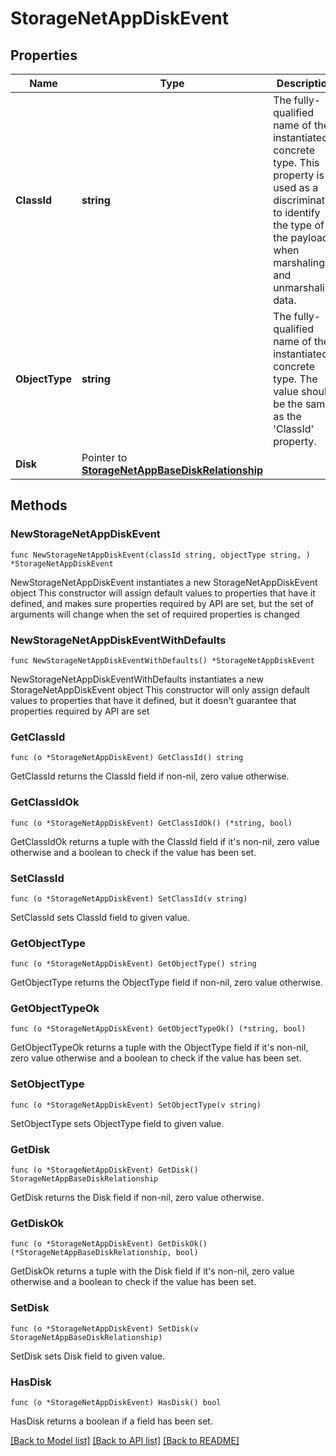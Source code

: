 # StorageNetAppDiskEvent

## Properties

Name | Type | Description | Notes
------------ | ------------- | ------------- | -------------
**ClassId** | **string** | The fully-qualified name of the instantiated, concrete type. This property is used as a discriminator to identify the type of the payload when marshaling and unmarshaling data. | [default to "storage.NetAppDiskEvent"]
**ObjectType** | **string** | The fully-qualified name of the instantiated, concrete type. The value should be the same as the &#39;ClassId&#39; property. | [default to "storage.NetAppDiskEvent"]
**Disk** | Pointer to [**StorageNetAppBaseDiskRelationship**](storage.NetAppBaseDisk.Relationship.md) |  | [optional] 

## Methods

### NewStorageNetAppDiskEvent

`func NewStorageNetAppDiskEvent(classId string, objectType string, ) *StorageNetAppDiskEvent`

NewStorageNetAppDiskEvent instantiates a new StorageNetAppDiskEvent object
This constructor will assign default values to properties that have it defined,
and makes sure properties required by API are set, but the set of arguments
will change when the set of required properties is changed

### NewStorageNetAppDiskEventWithDefaults

`func NewStorageNetAppDiskEventWithDefaults() *StorageNetAppDiskEvent`

NewStorageNetAppDiskEventWithDefaults instantiates a new StorageNetAppDiskEvent object
This constructor will only assign default values to properties that have it defined,
but it doesn't guarantee that properties required by API are set

### GetClassId

`func (o *StorageNetAppDiskEvent) GetClassId() string`

GetClassId returns the ClassId field if non-nil, zero value otherwise.

### GetClassIdOk

`func (o *StorageNetAppDiskEvent) GetClassIdOk() (*string, bool)`

GetClassIdOk returns a tuple with the ClassId field if it's non-nil, zero value otherwise
and a boolean to check if the value has been set.

### SetClassId

`func (o *StorageNetAppDiskEvent) SetClassId(v string)`

SetClassId sets ClassId field to given value.


### GetObjectType

`func (o *StorageNetAppDiskEvent) GetObjectType() string`

GetObjectType returns the ObjectType field if non-nil, zero value otherwise.

### GetObjectTypeOk

`func (o *StorageNetAppDiskEvent) GetObjectTypeOk() (*string, bool)`

GetObjectTypeOk returns a tuple with the ObjectType field if it's non-nil, zero value otherwise
and a boolean to check if the value has been set.

### SetObjectType

`func (o *StorageNetAppDiskEvent) SetObjectType(v string)`

SetObjectType sets ObjectType field to given value.


### GetDisk

`func (o *StorageNetAppDiskEvent) GetDisk() StorageNetAppBaseDiskRelationship`

GetDisk returns the Disk field if non-nil, zero value otherwise.

### GetDiskOk

`func (o *StorageNetAppDiskEvent) GetDiskOk() (*StorageNetAppBaseDiskRelationship, bool)`

GetDiskOk returns a tuple with the Disk field if it's non-nil, zero value otherwise
and a boolean to check if the value has been set.

### SetDisk

`func (o *StorageNetAppDiskEvent) SetDisk(v StorageNetAppBaseDiskRelationship)`

SetDisk sets Disk field to given value.

### HasDisk

`func (o *StorageNetAppDiskEvent) HasDisk() bool`

HasDisk returns a boolean if a field has been set.


[[Back to Model list]](../README.md#documentation-for-models) [[Back to API list]](../README.md#documentation-for-api-endpoints) [[Back to README]](../README.md)


